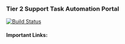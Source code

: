 ### Tier 2 Support Task Automation Portal

[![Build Status](https://travis-ci.org/lenchevsky/T2-Portal.svg?branch=open-source)](https://travis-ci.org/lenchevsky/T2-Portal)

#### Important Links:

